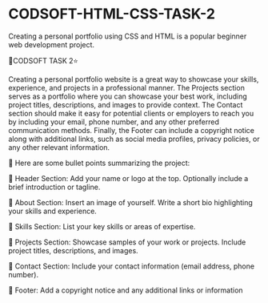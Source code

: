 # CODSOFT-HTML-CSS-TASK-2
Creating a personal portfolio using CSS and HTML is a popular beginner web development project.

🌟CODSOFT TASK 2⭐

Creating a personal portfolio website is a great way to showcase your skills, experience, and projects in a professional manner. The Projects section serves as a portfolio where you can showcase your best work, including project titles, descriptions, and images to provide context. The Contact section should make it easy for potential clients or employers to reach you by including your email, phone number, and any other preferred communication methods. Finally, the Footer can include a copyright notice along with additional links, such as social media profiles, privacy policies, or any other relevant information. 

🚀 Here are some bullet points summarizing the project:

🔹 Header Section:
Add your name or logo at the top.
Optionally include a brief introduction or tagline.

🔹 About Section:
Insert an image of yourself.
Write a short bio highlighting your skills and experience.

🔹 Skills Section:
List your key skills or areas of expertise.

🔹 Projects Section:
Showcase samples of your work or projects.
Include project titles, descriptions, and images.

🔹 Contact Section:
Include your contact information (email address, phone number).

🔹 Footer:
Add a copyright notice and any additional links or information


